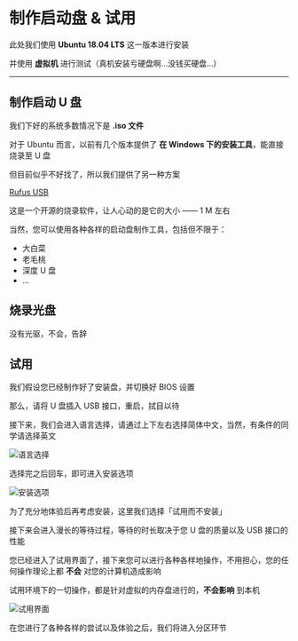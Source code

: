 # 制作启动盘 & 试用

此处我们使用 **Ubuntu 18.04 LTS** 这一版本进行安装

并使用 **虚拟机** 进行测试（真机安装亏硬盘啊...没钱买硬盘...）

---

## 制作启动 U 盘

我们下好的系统多数情况下是 **.iso 文件**

对于 Ubuntu 而言，以前有几个版本提供了 **在 Windows 下的安装工具**，能直接烧录至 U 盘

但目前似乎不好找了，所以我们提供了另一种方案

[Rufus USB](http://rufus.akeo.ie/?locale=zh_CN)

这是一个开源的烧录软件，让人心动的是它的大小 —— 1 M 左右

当然，您可以使用各种各样的启动盘制作工具，包括但不限于：

- 大白菜
- 老毛桃
- 深度 U 盘
- ...

## 烧录光盘

没有光驱，不会，告辞

## 试用

我们假设您已经制作好了安装盘，并切换好 BIOS 设置

那么，请将 U 盘插入 USB 接口，重启，拭目以待

接下来，我们会进入语言选择，请通过上下左右选择简体中文，当然，有条件的同学请选择英文

![语言选择](https://ws1.sinaimg.cn/large/005TI6pRgy1fslefdzwewj30zs0q0ten.jpg)

选择完之后回车，即可进入安装选项

![安装选项](https://ws1.sinaimg.cn/large/005TI6pRgy1fsleh9474sj30zx0q5acg.jpg)

为了充分地体验后再考虑安装，这里我们选择「试用而不安装」

接下来会进入漫长的等待过程，等待的时长取决于您 U 盘的质量以及 USB 接口的性能

您已经进入了试用界面了，接下来您可以进行各种各样地操作，不用担心，您的任何操作理论上都 **不会** 对您的计算机造成影响

试用环境下的一切操作，都是针对虚拟的内存盘进行的，**不会影响** 到本机

![试用界面](https://ws1.sinaimg.cn/large/005TI6pRgy1fslelhiwtfj31h80prqig.jpg)

在您进行了各种各样的尝试以及体验之后，我们将进入分区环节
